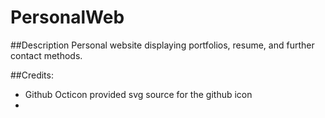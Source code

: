 # PersonalWeb
##Description
Personal website displaying portfolios, resume, and further contact methods.

##Credits:
- Github Octicon provided svg source for the github icon
- 
